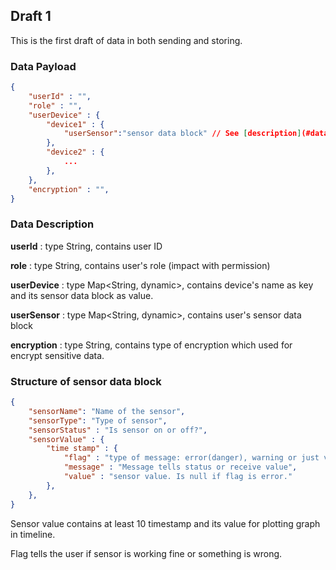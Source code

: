 ## Draft 1

This is the first draft of data in both sending and storing.

### Data Payload

```json
{
    "userId" : "",
    "role" : "",
    "userDevice" : {
        "device1" : {
            "userSensor":"sensor data block" // See [description](#data-description)
        },
        "device2" : {
            ...
        },
    },
    "encryption" : "",
}
```

### Data Description

**userId** : type String, contains user ID

**role** : type String, contains user's role (impact with permission)

**userDevice** : type Map<String, dynamic>, contains device's name as key and its sensor data block as value.

**userSensor** : type Map<String, dynamic>, contains user's sensor data block

**encryption** : type String, contains type of encryption which used for encrypt sensitive data.

### Structure of sensor data block

```json
{
    "sensorName": "Name of the sensor",
    "sensorType": "Type of sensor",
    "sensorStatus" : "Is sensor on or off?",
    "sensorValue" : {
        "time stamp" : {
            "flag" : "type of message: error(danger), warning or just value",
            "message" : "Message tells status or receive value",
            "value" : "sensor value. Is null if flag is error."
        },
    },
}
```

Sensor value contains at least 10 timestamp and its value for plotting graph in timeline.

Flag tells the user if sensor is working fine or something is wrong.

